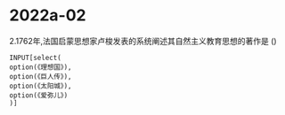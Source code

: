 # 2022a-02
2.1762年,法国启蒙思想家卢梭发表的系统阐述其自然主义教育思想的著作是
()
```meta-bind
INPUT[select(
option(《理想国》),
option(《巨人传》),
option(《太阳城》),
option(《爱弥儿》)
)]
```